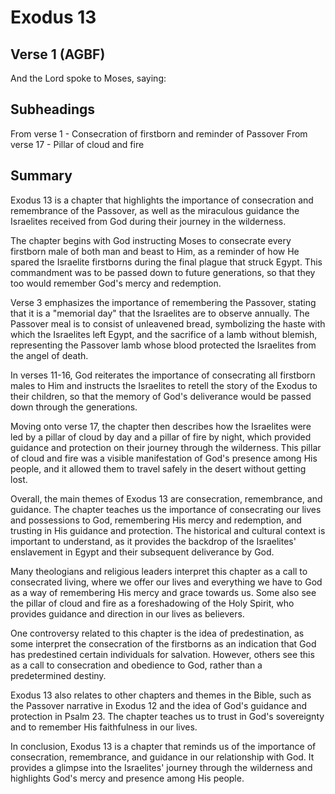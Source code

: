 # Exodus 13

## Verse 1 (AGBF)

And the Lord spoke to Moses, saying:

## Subheadings

From verse 1 - Consecration of firstborn and reminder of Passover
From verse 17 - Pillar of cloud and fire

## Summary

Exodus 13 is a chapter that highlights the importance of consecration and remembrance of the Passover, as well as the miraculous guidance the Israelites received from God during their journey in the wilderness.

The chapter begins with God instructing Moses to consecrate every firstborn male of both man and beast to Him, as a reminder of how He spared the Israelite firstborns during the final plague that struck Egypt. This commandment was to be passed down to future generations, so that they too would remember God's mercy and redemption.

Verse 3 emphasizes the importance of remembering the Passover, stating that it is a "memorial day" that the Israelites are to observe annually. The Passover meal is to consist of unleavened bread, symbolizing the haste with which the Israelites left Egypt, and the sacrifice of a lamb without blemish, representing the Passover lamb whose blood protected the Israelites from the angel of death.

In verses 11-16, God reiterates the importance of consecrating all firstborn males to Him and instructs the Israelites to retell the story of the Exodus to their children, so that the memory of God's deliverance would be passed down through the generations.

Moving onto verse 17, the chapter then describes how the Israelites were led by a pillar of cloud by day and a pillar of fire by night, which provided guidance and protection on their journey through the wilderness. This pillar of cloud and fire was a visible manifestation of God's presence among His people, and it allowed them to travel safely in the desert without getting lost.

Overall, the main themes of Exodus 13 are consecration, remembrance, and guidance. The chapter teaches us the importance of consecrating our lives and possessions to God, remembering His mercy and redemption, and trusting in His guidance and protection. The historical and cultural context is important to understand, as it provides the backdrop of the Israelites' enslavement in Egypt and their subsequent deliverance by God. 

Many theologians and religious leaders interpret this chapter as a call to consecrated living, where we offer our lives and everything we have to God as a way of remembering His mercy and grace towards us. Some also see the pillar of cloud and fire as a foreshadowing of the Holy Spirit, who provides guidance and direction in our lives as believers.

One controversy related to this chapter is the idea of predestination, as some interpret the consecration of the firstborns as an indication that God has predestined certain individuals for salvation. However, others see this as a call to consecration and obedience to God, rather than a predetermined destiny.

Exodus 13 also relates to other chapters and themes in the Bible, such as the Passover narrative in Exodus 12 and the idea of God's guidance and protection in Psalm 23. The chapter teaches us to trust in God's sovereignty and to remember His faithfulness in our lives.

In conclusion, Exodus 13 is a chapter that reminds us of the importance of consecration, remembrance, and guidance in our relationship with God. It provides a glimpse into the Israelites' journey through the wilderness and highlights God's mercy and presence among His people.